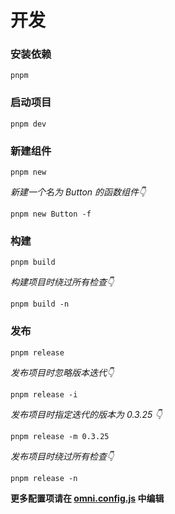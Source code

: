 # 开发

### 安装依赖
```shell
pnpm
```

### 启动项目
```shell
pnpm dev
```

### 新建组件
```shell
pnpm new
```

*新建一个名为 Button 的函数组件👇*
```shell
pnpm new Button -f
```

### 构建
```shell
pnpm build
```

*构建项目时绕过所有检查👇*
```shell
pnpm build -n
```

### 发布
```shell
pnpm release
```

*发布项目时忽略版本迭代👇*
```shell
pnpm release -i
```

*发布项目时指定迭代的版本为 0.3.25 👇*
```shell
pnpm release -m 0.3.25
```

*发布项目时绕过所有检查👇*
```shell
pnpm release -n
```

**更多配置项请在 [omni.config.js](https://github.com/omni-door/cli/blob/master/docs/OMNI.zh-CN.md) 中编辑**
